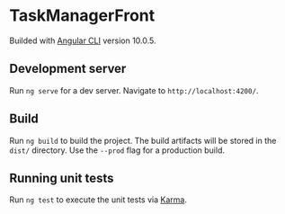# TaskManagerFront

Builded with [Angular CLI](https://github.com/angular/angular-cli) version 10.0.5.

## Development server

Run `ng serve` for a dev server. 
Navigate to `http://localhost:4200/`. 

## Build

Run `ng build` to build the project. The build artifacts will be stored in the `dist/` directory. Use the `--prod` flag for a production build.

## Running unit tests

Run `ng test` to execute the unit tests via [Karma](https://karma-runner.github.io).
